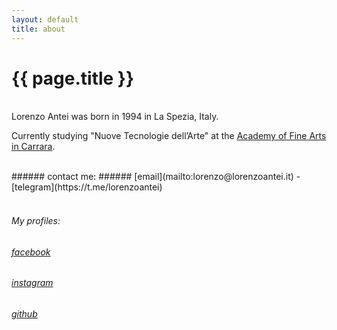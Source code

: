 ```yaml
---
layout: default
title: about
---
```


# {{ page.title }}
<br>
Lorenzo Antei was born in 1994 in La Spezia, Italy.

Currently studying "Nuove Tecnologie dell’Arte" at the [Academy of Fine Arts in Carrara](https://www.accademiacarrara.it/).

<br>
###### contact me:
###### [email](mailto:lorenzo@lorenzoantei.it) - [telegram](https://t.me/lorenzoantei)

<br>
<br>

###### My profiles:

###### [facebook](https://www.facebook.com/lorenzoantei.it/)

###### [instagram](https://www.instagram.com/lorenzoantei.it/)

###### [github](https://github.com/lorenzoantei/lorenzoantei_blog1)
